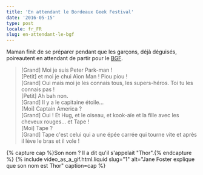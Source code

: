 ```yaml
---
title: 'En attendant le Bordeaux Geek Festival'
date: '2016-05-15'
type: post
locale: fr_FR
slug: en-attendant-le-bgf
---
```


Maman finit de se préparer pendant que les garçons, déjà déguisés, poireautent en attendant de partir pour le [<abbr title="Bordeaux Geek Festival">BGF</abbr>](http://geek-festival.fr/).

<!-- more -->

> [Grand] Moi je suis Peter Park-man !  
> [Petit] et moi je chui Aïon Man ! Piou piou !  
> [Grand] Oui mais moi je les connais tous, les supers-héros. Toi tu les connais pas !  
> [Petit] Ah bah non.  
> [Grand] Il y a le capitaine étoile…  
> [Moi] <span lang="en">Captain America</span> ?  
> [Grand] Oui ! Et Hug, et le oiseau, et kook-aïe et la fille avec les cheveux rouges… et Tape !  
> [Moi] Tape ?  
> [Grand] Tape c'est celui qui a une épée carrée qui tourne vite et après il lève le bras et il vole !

{% capture cap %}Son nom ? Il a dit qu'il s'appelait "Thor".{% endcapture %}
{% include video_as_a_gif.html.liquid
slug="1"
alt="Jane Foster explique que son nom est Thor"
caption=cap
%}
